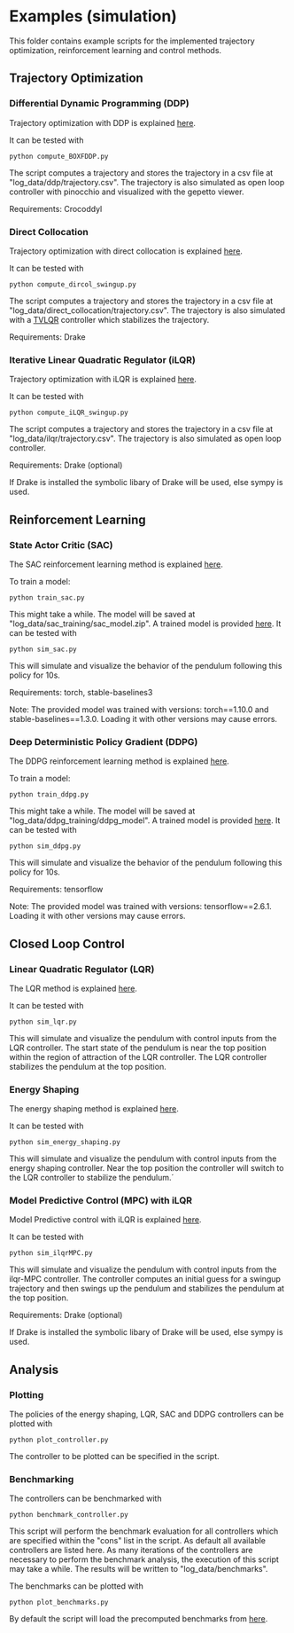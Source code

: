 #  Examples (simulation)

This folder contains example scripts for the implemented trajectory optimization, reinforcement learning and control methods.

## Trajectory Optimization

### Differential Dynamic Programming (DDP)

Trajectory optimization with DDP is explained [here](https://github.com/dfki-ric-underactuated-lab/torque_limited_simple_pendulum/blob/master/software/python/simple_pendulum/trajectory_optimization/ddp).

It can be tested with

    python compute_BOXFDDP.py

The script computes a trajectory and stores the trajectory in a csv file at "log_data/ddp/trajectory.csv". The trajectory is also simulated as open loop controller with pinocchio and visualized with the gepetto viewer.

Requirements: Crocoddyl

### Direct Collocation

Trajectory optimization with direct collocation is explained [here](https://github.com/dfki-ric-underactuated-lab/torque_limited_simple_pendulum/blob/master/software/python/simple_pendulum/trajectory_optimization/direct_collocation). 

It can be tested with

    python compute_dircol_swingup.py

The script computes a trajectory and stores the trajectory in a csv file at "log_data/direct_collocation/trajectory.csv". The trajectory is also simulated with a [TVLQR](https://github.com/dfki-ric-underactuated-lab/torque_limited_simple_pendulum/blob/master/software/python/simple_pendulum/controllers/tvlqr) controller which stabilizes the trajectory.

Requirements: Drake

### Iterative Linear Quadratic Regulator (iLQR)

Trajectory optimization with iLQR is explained [here](https://github.com/dfki-ric-underactuated-lab/torque_limited_simple_pendulum/blob/master/software/python/simple_pendulum/trajectory_optimization/ilqr).

It can be tested with

    python compute_iLQR_swingup.py

The script computes a trajectory and stores the trajectory in a csv file at "log_data/ilqr/trajectory.csv". The trajectory is also simulated as open loop controller.

Requirements: Drake (optional)

If Drake is installed the symbolic libary of Drake will be used, else sympy is used.

## Reinforcement Learning

### State Actor Critic (SAC)

The SAC reinforcement learning method is explained [here](https://github.com/dfki-ric-underactuated-lab/torque_limited_simple_pendulum/blob/master/software/python/simple_pendulum/controllers/sac).

To train a model:

    python train_sac.py

This might take a while. The model will be saved at "log_data/sac_training/sac_model.zip". A trained model is provided [here](https://github.com/dfki-ric-underactuated-lab/torque_limited_simple_pendulum/blob/master/data/models/sac_model.zip). It can be tested with

    python sim_sac.py

This will simulate and visualize the behavior of the pendulum following this policy for 10s.

Requirements: torch, stable-baselines3

Note: The provided model was trained with versions: torch==1.10.0 and stable-baselines==1.3.0. Loading it with other versions may cause errors.

### Deep Deterministic Policy Gradient (DDPG)

The DDPG reinforcement learning method is explained [here](https://github.com/dfki-ric-underactuated-lab/torque_limited_simple_pendulum/blob/master/software/python/simple_pendulum/controllers/ddpg).

To train a model:

    python train_ddpg.py

This might take a while. The model will be saved at "log_data/ddpg_training/ddpg_model". A trained model is provided [here](https://github.com/dfki-ric-underactuated-lab/torque_limited_simple_pendulum/blob/master/data/models/ddpg_model). It can be tested with

    python sim_ddpg.py

This will simulate and visualize the behavior of the pendulum following this policy for 10s.

Requirements: tensorflow

Note: The provided model was trained with versions: tensorflow==2.6.1. Loading it with other versions may cause errors.

## Closed Loop Control

### Linear Quadratic Regulator (LQR)

The LQR method is explained [here](https://github.com/dfki-ric-underactuated-lab/torque_limited_simple_pendulum/blob/master/software/python/simple_pendulum/controllers/lqr).

It can be tested with

    python sim_lqr.py

This will simulate and visualize the pendulum with control inputs from the LQR controller.
The start state of the pendulum is near the top position within the region of attraction of the LQR controller. The LQR controller stabilizes the pendulum at the top position.

### Energy Shaping

The energy shaping method is explained [here](https://github.com/dfki-ric-underactuated-lab/torque_limited_simple_pendulum/blob/master/software/python/simple_pendulum/controllers/energy_shaping).

It can be tested with

    python sim_energy_shaping.py

This will simulate and visualize the pendulum with control inputs from the energy shaping controller. Near the top position the controller will switch to the LQR controller to stabilize the pendulum.´

### Model Predictive Control (MPC) with iLQR

Model Predictive control with iLQR is explained [here](https://github.com/dfki-ric-underactuated-lab/torque_limited_simple_pendulum/blob/master/software/python/simple_pendulum/controllers/ilqr).

It can be tested with

    python sim_ilqrMPC.py

This will simulate and visualize the pendulum with control inputs from the ilqr-MPC controller.
The controller computes an initial guess for a swingup trajectory and then swings up the pendulum and stabilizes the pendulum at the top position.

Requirements: Drake (optional)

If Drake is installed the symbolic libary of Drake will be used, else sympy is used.

## Analysis

### Plotting

The policies of the energy shaping, LQR, SAC and DDPG controllers can be plotted with

    python plot_controller.py

The controller to be plotted can be specified in the script.

### Benchmarking

The controllers can be benchmarked with

    python benchmark_controller.py

This script will perform the benchmark evaluation for all controllers which are specified within the "cons" list in the script. As default all available controllers are listed here. As many iterations of the controllers are necessary to perform the benchmark analysis, the execution of this script may take a while. The results will be written to "log_data/benchmarks".

The benchmarks can be plotted with

    python plot_benchmarks.py

By default the script will load the precomputed benchmarks from [here](https://github.com/dfki-ric-underactuated-lab/torque_limited_simple_pendulum/blob/master/data/benchmarks).



